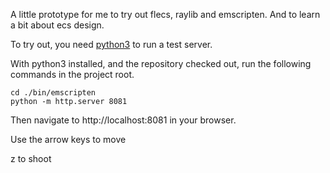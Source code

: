A little prototype for me to try out flecs, raylib and emscripten. And to learn a bit about ecs design.

To try out, you need [python3](https://www.python.org/) to run a test server.

With python3 installed, and the repository checked out, run the following commands in the project root.

```
cd ./bin/emscripten
python -m http.server 8081
```

Then navigate to http://localhost:8081 in your browser.

Use the arrow keys to move

z to shoot
 